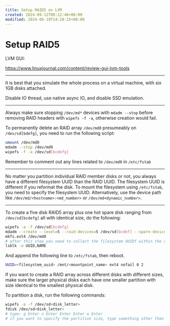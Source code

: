 ```yaml
---
title: Setup RAID5 on LVM
created: 2024-09-12T08:12:46+00:00
modified: 2024-09-19T14:28:15+08:00
---
```


# Setup RAID5

LVM GUI:

https://www.linuxjournal.com/content/review-gui-lvm-tools

---

It is best that you simulate the whole process on a virtual machine, with six 1GB disks attached.

Disable IO thread, use native async IO, and disable SSD emulation.

---

Always make sure stopping `/dev/md*`  devices with `mdadm --stop` before removing RAID headers with `wipefs -f -a`, otherwise creation would fail.

To permanently delete an RAID array `/dev/md0` presumeably on `/dev/sd[bdefg]`, you need to run the following script:

```bash
umount /dev/md0
mdadm --stop /dev/md0
wipefs -f -a /dev/sd[bcdefg]
```

Remember to comment out any lines related to `/dev/md0` in `/etc/fstab`

---

No matter you partition individual RAID member disks or not, you always have a different filesystem UUID than the RAID UUID. The filesystem UUID is different if you reformat the disk. To mount the filesystem using `/etc/fstab`, you need to specify the filesystem UUID. Alternatively, use the device path like `/dev/md/<hostname>:<md_number>` or `/dev/md<dynamic_number>`.

---

To create a five disk RAID5 array plus one hot spare disk ranging from `/dev/sd[bcdefg]` all with identical size, do the following:

```bash
wipefs -a -f /dev/sd[bcdefg]
mdadm --create --level=5 --raid-devices=5 /dev/sd[bcdef] --spare-devices=1 /dev/sdg
mkfs.ext4 /dev/md0
# after this step you need to collect the filesystem UUIDf within the command output, or from the output below
lsblk -o UUID,NAME
```

And append the following line to `/etc/fstab`, then reboot.

```bash
UUID=<filesystem_uuid> /mnt/<mountpoint_name> ext4 nofail 0 2
```

If you want to create a RAID array across different disks with different sizes, make sure the larger physical disks each have one smaller partition with size identical to the smallest physical disk.

To partition a disk, run the following commands:

```bash
wipefs -a -f /dev/sd<disk_letter>
fdisk /dev/sd<disk_letter>
# type: g Enter n Enter Enter Enter w Enter 
# if you want to specify the partition size, type something other than default after 'n'
```
